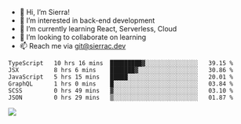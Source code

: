 - 👋 Hi, I’m Sierra!
- 👀 I’m interested in back-end development
- 🌱 I’m currently learning React, Serverless, Cloud
- 💞️ I’m looking to collaborate on learning
- 📫 Reach me via git@sierrac.dev

<!--START_SECTION:waka-->

```text
TypeScript   10 hrs 16 mins  █████████▓░░░░░░░░░░░░░░░   39.15 %
JSX          8 hrs 6 mins    ███████▓░░░░░░░░░░░░░░░░░   30.86 %
JavaScript   5 hrs 15 mins   █████░░░░░░░░░░░░░░░░░░░░   20.01 %
GraphQL      1 hrs 0 mins    █░░░░░░░░░░░░░░░░░░░░░░░░   03.84 %
SCSS         0 hrs 49 mins   ▓░░░░░░░░░░░░░░░░░░░░░░░░   03.10 %
JSON         0 hrs 29 mins   ▒░░░░░░░░░░░░░░░░░░░░░░░░   01.87 %
```

<!--END_SECTION:waka-->


![](https://hit.yhype.me/github/profile?user_id=7351311)
